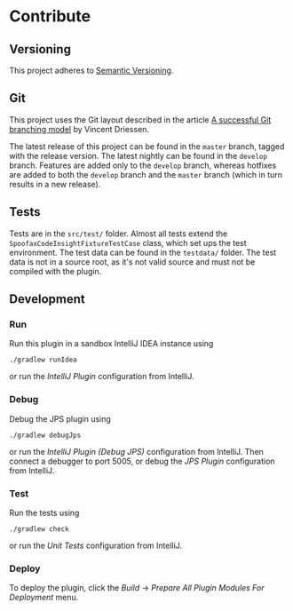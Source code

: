 # Contribute

## Versioning
This project adheres to [Semantic Versioning](http://semver.org/).


## Git
This project uses the Git layout described in the article [A successful
Git branching model](http://nvie.com/posts/a-successful-git-branching-model/)
by Vincent Driessen.

The latest release of this project can be found in the `master` branch,
tagged with the release version. The latest nightly can be found in the
`develop` branch. Features are added only to the `develop` branch,
whereas hotfixes are added to both the `develop` branch and the `master`
branch (which in turn results in a new release).


## Tests
Tests are in the `src/test/` folder. Almost all tests extend the
`SpoofaxCodeInsightFixtureTestCase` class, which set ups the test
 environment. The test data can be found in the `testdata/` folder.
 The test data is not in a source root, as it's not valid source
 and must not be compiled with the plugin.


## Development
### Run
Run this plugin in a sandbox IntelliJ IDEA instance using

```
./gradlew runIdea
```

or run the _IntelliJ Plugin_ configuration from IntelliJ.


### Debug
Debug the JPS plugin using 

```
./gradlew debugJps
```

or run the _IntelliJ Plugin (Debug JPS)_ configuration from IntelliJ.
Then connect a debugger to port 5005, or debug the _JPS Plugin_
configuration from IntelliJ.


### Test
Run the tests using

```
./gradlew check
```

or run the _Unit Tests_ configuration from IntelliJ.


### Deploy
To deploy the plugin, click the _Build_ → _Prepare All Plugin Modules
For Deployment_ menu.
